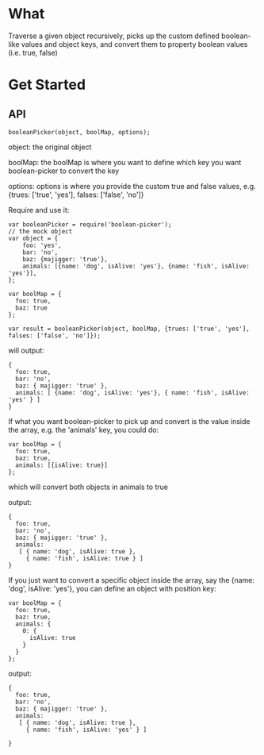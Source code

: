 # What
Traverse a given object recursively, picks up the custom defined boolean-like values and object keys, and convert them to property boolean values (i.e. true, false)

# Get Started

## API
```
booleanPicker(object, boolMap, options);

```

object: the original object

boolMap: the boolMap is where you want to define which key you want boolean-picker to convert the key

options: options is where you provide the custom true and false values, e.g. {trues: ['true', 'yes'], falses: ['false', 'no']}

Require and use it:
```
var booleanPicker = require('boolean-picker');
// the mock object
var object = {
    foo: 'yes',
    bar: 'no',
    baz: {majigger: 'true'},
    animals: [{name: 'dog', isAlive: 'yes'}, {name: 'fish', isAlive: 'yes'}],
};

var boolMap = {
  foo: true,
  baz: true 
};

var result = booleanPicker(object, boolMap, {trues: ['true', 'yes'], falses: ['false', 'no']});

```
will output:
```
{ 
  foo: true,
  bar: 'no',
  baz: { majigger: 'true' },
  animals: [ {name: 'dog', isAlive: 'yes'}, { name: 'fish', isAlive: 'yes' } ] 
}
```

If what you want boolean-picker to pick up and convert is the value inside the array, e.g. the 'animals' key, you could do:


```
var boolMap = {
  foo: true,
  baz: true,
  animals: [{isAlive: true}]
};

```

which will convert both objects in animals to true

output:

```
{ 
  foo: true,
  bar: 'no',
  baz: { majigger: 'true' },
  animals: 
   [ { name: 'dog', isAlive: true },
     { name: 'fish', isAlive: true } ] 
}
```

If you just want to convert a specific object inside the array, say the {name: 'dog', isAlive: 'yes'}, you can define an object with position key:


```
var boolMap = {
  foo: true,
  baz: true,
  animals: {
    0: {
      isAlive: true
    }
  }
};

```

output: 

```
{ 
  foo: true,
  bar: 'no',
  baz: { majigger: 'true' },
  animals: 
   [ { name: 'dog', isAlive: true },
     { name: 'fish', isAlive: 'yes' } ] 

}

```
